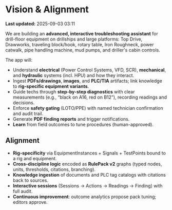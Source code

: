 # Vision & Alignment

**Last updated:** 2025-09-03 03:11 

We are building an **advanced, interactive troubleshooting assistant** for drill-floor equipment on drillships and large platforms: Top Drive, Drawworks, traveling block/hook, rotary table, Iron Roughneck, power catwalk, pipe handling machine, mud pumps, and driller's cabin controls.

The app will:
- Understand **electrical** (Power Control Systems, VFD, SCR), **mechanical**, and **hydraulic** systems (incl. HPU) and how they interact.
- Ingest **PDFs/drawings**, **images**, and **PLC/TIA** artifacts; link knowledge to **rig-specific equipment variants**.
- Guide techs through **step-by-step diagnostics** with clear measurements (e.g., “black on A16, red on B12”), recording readings and decisions.
- Enforce **safety gating** (LOTO/PPE) with named technician confirmation and audit trail.
- Generate **PDF finding reports** and trigger notifications.
- **Learn** from field outcomes to tune procedures (human-approved).

## Alignment
- **Rig-specificity** via EquipmentInstances + Signals + TestPoints bound to a rig and equipment.
- **Cross-discipline logic** encoded as **RulePack v2** graphs (typed nodes, units, thresholds, citations, branching).
- **Knowledge ingestion** of documents and PLC tag catalogs with citations back to sources.
- **Interactive sessions** (Sessions → Actions → Readings → Finding) with full audit.
- **Continuous improvement**: outcome analytics propose pack tuning; editors approve.
